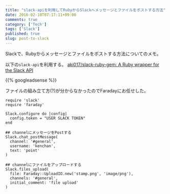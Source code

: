 ```yaml
---
title: "slack-apiを利用してRubyからSlackへメッセージとファイルをポストする方法"
date: 2016-02-10T07:17:11+09:00
comments: true
category: ['Tech']
tags: ['Slack']
published: true
slug: post-to-slack
---
```


Slackで、Rubyからメッセージとファイルをポストする方法についてのメモ。

以下の`slack-api`を利用する。
[aki017/slack-ruby-gem: A Ruby wrapper for the Slack API](https://github.com/aki017/slack-ruby-gem)

{{% googleadsense %}}

ファイルの組み立て方(?)が分からなかったのでFaradayにお任せした。

```
require 'slack'
require 'faraday'

Slack.configure do |config|
  config.token = "USER SLACK TOKEN"
end

## channelにメッセージをPostする
Slack.chat_postMessage(
  channel: '#general',
  username: 'kenchan',
  text: 'point'
)

## channelにファイルをアップロードする
Slack.files_upload(
  file: Faraday::UploadIO.new('stamp.png', 'image/png'),
  channels: '#general',
  initial_comment: 'file upload'
)

```
